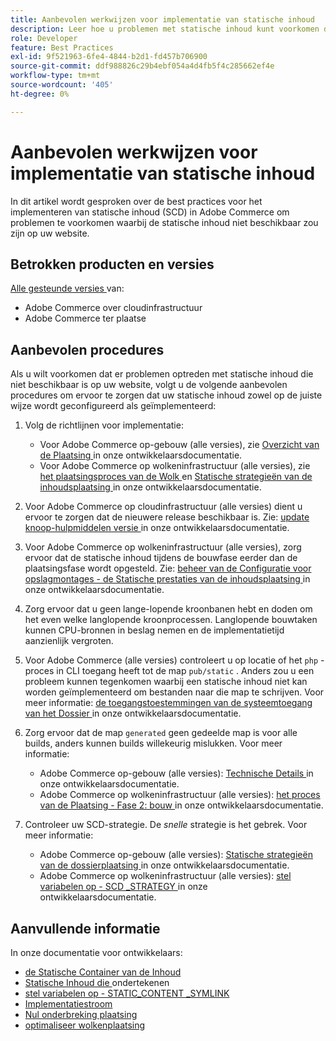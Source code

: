 ```yaml
---
title: Aanbevolen werkwijzen voor implementatie van statische inhoud
description: Leer hoe u problemen met statische inhoud kunt voorkomen die niet in uw Adobe Commerce-winkel worden weergegeven.
role: Developer
feature: Best Practices
exl-id: 9f521963-6fe4-4844-b2d1-fd457b706900
source-git-commit: ddf988826c29b4ebf054a4d4fb5f4c285662ef4e
workflow-type: tm+mt
source-wordcount: '405'
ht-degree: 0%

---
```


# Aanbevolen werkwijzen voor implementatie van statische inhoud

In dit artikel wordt gesproken over de best practices voor het implementeren van statische inhoud (SCD) in Adobe Commerce om problemen te voorkomen waarbij de statische inhoud niet beschikbaar zou zijn op uw website.

## Betrokken producten en versies

[ Alle gesteunde versies ](../../../release/versions.md) van:

* Adobe Commerce over cloudinfrastructuur
* Adobe Commerce ter plaatse

## Aanbevolen procedures

Als u wilt voorkomen dat er problemen optreden met statische inhoud die niet beschikbaar is op uw website, volgt u de volgende aanbevolen procedures om ervoor te zorgen dat uw statische inhoud zowel op de juiste wijze wordt geconfigureerd als geïmplementeerd:

1. Volg de richtlijnen voor implementatie:
   * Voor Adobe Commerce op-gebouw (alle versies), zie [ Overzicht van de Plaatsing ](../../../configuration/deployment/overview.md) in onze ontwikkelaarsdocumentatie.
   * Voor Adobe Commerce op wolkeninfrastructuur (alle versies), zie [ het plaatsingsproces van de Wolk ](https://devdocs.magento.com/cloud/deploy/cloud-deployment-process.html) en [ Statische strategieën van de inhoudsplaatsing ](https://devdocs.magento.com/cloud/deploy/static-content-deployment.html) in onze ontwikkelaarsdocumentatie.

1. Voor Adobe Commerce op cloudinfrastructuur (alle versies) dient u ervoor te zorgen dat de nieuwere release beschikbaar is. Zie: [ update knoop-hulpmiddelen versie ](https://devdocs.magento.com/cloud/release-notes/ece-release-notes.html) in onze ontwikkelaarsdocumentatie.
1. Voor Adobe Commerce op wolkeninfrastructuur (alle versies), zorg ervoor dat de statische inhoud tijdens de bouwfase eerder dan de plaatsingsfase wordt opgesteld. Zie: [ beheer van de Configuratie voor opslagmontages - de Statische prestaties van de inhoudsplaatsing ](https://devdocs.magento.com/cloud/live/sens-data-over.html#cloud-confman-scd-over) in onze ontwikkelaarsdocumentatie.
1. Zorg ervoor dat u geen lange-lopende kroonbanen hebt en doden om het even welke langlopende kroonprocessen. Langlopende bouwtaken kunnen CPU-bronnen in beslag nemen en de implementatietijd aanzienlijk vergroten.
1. Voor Adobe Commerce (alle versies) controleert u op locatie of het `php` -proces in CLI toegang heeft tot de map `pub/static` . Anders zou u een probleem kunnen tegenkomen waarbij een statische inhoud niet kan worden geïmplementeerd om bestanden naar die map te schrijven. Voor meer informatie: [ de toegangstoestemmingen van de systeemtoegang van het Dossier ](https://experienceleague.adobe.com/docs/commerce-operations/configuration-guide/deployment/file-system-permissions.html) in onze ontwikkelaarsdocumentatie.
1. Zorg ervoor dat de map `generated` geen gedeelde map is voor alle builds, anders kunnen builds willekeurig mislukken. Voor meer informatie:
   * Adobe Commerce op-gebouw (alle versies): [ Technische Details ](https://experienceleague.adobe.com/docs/commerce-operations/configuration-guide/deployment/technical-details.html) in onze ontwikkelaarsdocumentatie.
   * Adobe Commerce op wolkeninfrastructuur (alle versies): [ het proces van de Plaatsing - Fase 2: bouw ](https://devdocs.magento.com/cloud/reference/discover-deploy.html#cloud-deploy-over-phases-build) in onze ontwikkelaarsdocumentatie.

1. Controleer uw SCD-strategie. De *snelle* strategie is het gebrek. Voor meer informatie:
   * Adobe Commerce op-gebouw (alle versies): [ Statische strategieën van de dossierplaatsing ](https://experienceleague.adobe.com/docs/commerce-operations/configuration-guide/cli/static-view/static-view-file-strategy.html) in onze ontwikkelaarsdocumentatie.
   * Adobe Commerce op wolkeninfrastructuur (alle versies): [ stel variabelen op - SCD \_STRATEGY ](https://devdocs.magento.com/cloud/env/variables-deploy.html#scd_strategy) in onze ontwikkelaarsdocumentatie.

## Aanvullende informatie

In onze documentatie voor ontwikkelaars:

* [ de Statische Container van de Inhoud ](https://developer.adobe.com/commerce/admin-developer/pattern-library/containers/static-content/)
* [ Statische Inhoud die ](https://experienceleague.adobe.com/docs/commerce-operations/configuration-guide/cache/static-content-signing.html) ondertekenen
* [ stel variabelen op - STATIC\_CONTENT \_SYMLINK ](https://devdocs.magento.com/cloud/env/variables-deploy.html#static_content_symlink)
* [Implementatiestroom](../../../performance/deployment-flow.md)
* [ Nul onderbreking plaatsing ](https://devdocs.magento.com/cloud/deploy/reduce-downtime.html)
* [ optimaliseer wolkenplaatsing ](https://devdocs.magento.com/cloud/deploy/optimize-cloud-deployment.html)
